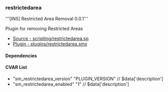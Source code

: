 ### restrictedarea
'''[INS] Restricted Area Removal 0.0.1'''

Plugin for removing Restricted Areas

 * [Source - scripting/restrictedarea.sp](https://github.com/jaredballou/insurgency-sourcemod/blob/master/scripting/restrictedarea.sp?raw=true)
 * [Plugin - plugins/restrictedarea.smx](https://github.com/jaredballou/insurgency-sourcemod/blob/master/plugins/restrictedarea.smx?raw=true)

#### Dependencies
#### CVAR List
 * "sm_restrictedarea_version" "PLUGIN_VERSION" // $data['description']
 * "sm_restrictedarea_enabled" "1" // $data['description']
